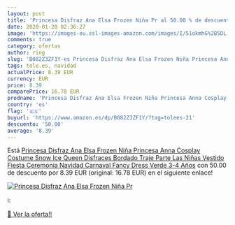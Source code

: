 ```yaml
---
layout: post
title: 'Princesa Disfraz Ana Elsa Frozen Niña Pr al 50.00 % de descuento'
date: 2020-01-20 02:36:27
image: 'https://images-eu.ssl-images-amazon.com/images/I/51okmhG%2B5DL._SL200_.jpg'
comments: true
category: ofertas
author: ring
slug: 'B082Z3ZF1Y-es Princesa Disfraz Ana Elsa Frozen Niña Princesa Anna...'
tags: tole.es, navidad
actualPrice: 8.39 EUR
currency: EUR
price: 8.39
comparePrice: 16.78 EUR
prodname: 'Princesa Disfraz Ana Elsa Frozen Niña Princesa Anna Cosplay Costume Snow Ice Queen Disfraces Bordado Traje Parte Las Niñas Vestido Fiesta Ceremonia Navidad Carnaval Fancy Dress Verde 3-4 Años'
country: 'es'
flag: '🇪🇸'
buyurl: 'https://www.amazon.es/dp/B082Z3ZF1Y/?tag=tolees-21'
descuento: '50.00'
average: '8.39'
---
```


Está [Princesa Disfraz Ana Elsa Frozen Niña Princesa Anna Cosplay Costume Snow Ice Queen Disfraces Bordado Traje Parte Las Niñas Vestido Fiesta Ceremonia Navidad Carnaval Fancy Dress Verde 3-4 Años](https://www.amazon.es/dp/B082Z3ZF1Y/?tag=tolees-21) con 50.00 de descuento por 8.39 EUR (original: 16.78 EUR) en el siguiente enlace!

[![Princesa Disfraz Ana Elsa Frozen Niña Pr](https://images-eu.ssl-images-amazon.com/images/I/51okmhG%2B5DL._SL200_.jpg)](https://www.amazon.es/dp/B082Z3ZF1Y/?tag=tolees-21)

ℹ️:


[🛒 Ver la oferta!!](https://www.amazon.es/dp/B082Z3ZF1Y/?tag=tolees-21)
